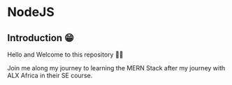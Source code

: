 # NodeJS

## Introduction 😁
Hello and Welcome to this repository 👋🏾

Join me along my journey to learning the MERN Stack after my journey with ALX Africa in their SE course.
